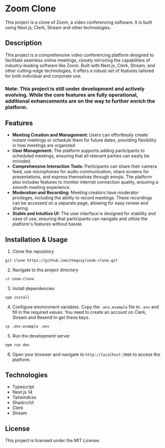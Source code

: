 # Zoom Clone

This project is a clone of Zoom, a video conferencing software. It is built using Next.js, Clerk, Stream and other technologies.

## Description

This project is a comprehensive video conferencing platform designed to facilitate seamless online meetings, closely mirroring the capabilities of industry-leading software like Zoom. Built with Next.js, Clerk, Stream, and other cutting-edge technologies, it offers a robust set of features tailored for both individual and corporate use.

### **Note**: This project is still under development and actively evolving. While the core features are fully operational, additional enhancements are on the way to further enrich the platform.

## Features

- **Meeting Creation and Management:** Users can effortlessly create instant meetings or schedule them for future dates, providing flexibility in how meetings are organized
- **User Management:** The platform supports adding participants to scheduled meetings, ensuring that all relevant parties can easily be included.
- **Comprehensive Interaction Tools:** Participants can share their camera feed, use microphones for audio communication, share screens for presentations, and express themselves through emojis. The platform also includes features to monitor internet connection quality, ensuring a smooth meeting experience.
- **Moderation and Recording:** Meeting creators have moderator privileges, including the ability to record meetings. These recordings can be accessed on a separate page, allowing for easy review and sharing.
- **Stable and Intuitive UI:** The user interface is designed for stability and ease of use, ensuring that participants can navigate and utilize the platform's features without hassle.


## Installation & Usage

1. Clone the repository
  ```bash
  git clone https://github.com/zVeqsxy/zoom-clone.git
  ```

2. Navigate to the project directory
  ```bash
  cd zoom-clone
  ```

3. Install dependencies
  ```bash
  npm install
  ```

4. Configure environment variables. Copy the `.env.example` file to `.env` and fill in the required values. You need to create an account on Clerk, Stream and Resend to get these keys. 
  ```bash
  cp .env.example .env
  ```

5. Run the development server
  ```bash
  npm run dev
  ```

6. Open your browser and navigate to `http://localhost:3000` to access the platform.

## Technologies

- Typescript
- Next.js 14
- Tailwindcss
- Shadcn/UI
- Clerk
- Stream

## License

This project is licensed under the MIT License.